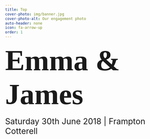 ```yaml
---
title: Top
cover-photo: img/banner.jpg
cover-photo-alt: Our engagement photo
auto-header: none
icon: fa-arrow-up
order: 1
---
```


<p><text style="font-family: 'Dancing Script', cursive; font-size:72pt"><strong>Emma &amp; James</strong></text><br><br><text style="font-size:20pt">Saturday 30th June 2018 | Frampton Cotterell</text></p>